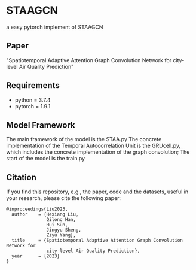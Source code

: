 # STAAGCN
a easy pytorch implement of STAAGCN

## Paper
"Spatiotemporal Adaptive Attention Graph Convolution Network for city-level Air Quality Prediction"

## Requirements
- python = 3.7.4
- pytorch = 1.9.1

## Model Framework
The main framework of the model is the STAA.py
The concrete implementation of the Temporal Autocorrelation Unit is the GRUcell.py, which includes the concrete implementation of the graph convolution;
The start of the model is the train.py

## Citation
If you find this repository, e.g., the paper, code and the datasets, useful in your research, please cite the following paper:
```
@inproceedings{Liu2023,
  author    = {Hexiang Liu,
			   Qilong Han, 
			   Hui Sun, 
			   Jingyu Sheng, 
			   Ziyu Yang},
  title     = {Spatiotemporal Adaptive Attention Graph Convolution Network for 
			   city-level Air Quality Prediction},
  year      = {2023}
}
```

